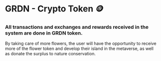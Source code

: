 # GRDN - Crypto Token 🪙

### All transactions and exchanges and rewards received in the system are done in GRDN token.&#x20;

By taking care of more flowers, the user will have the opportunity to receive more of the flower token and develop their island in the metaverse, as well as donate the surplus to nature conservation.
